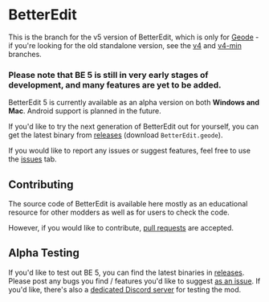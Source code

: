 # BetterEdit

This is the branch for the v5 version of BetterEdit, which is only for [Geode](https://geode-sdk.org) - if you're looking for the old standalone version, see the [v4](https://github.com/HJfod/BetterEdit/tree/v4) and [v4-min](https://github.com/HJfod/BetterEdit/tree/v4-min) branches.

### Please note that BE 5 is still in very early stages of development, and many features are yet to be added.

BetterEdit 5 is currently available as an alpha version on both **Windows and Mac**. Android support is planned in the future.

If you'd like to try the next generation of BetterEdit out for yourself, you can get the latest binary from [releases](https://github.com/HJfod/BetterEdit/releases/tag/v5.0.0-alpha) (download `BetterEdit.geode`).

If you would like to report any issues or suggest features, feel free to use the [issues](https://github.com/HJfod/BetterEdit/issues) tab.

## Contributing

The source code of BetterEdit is available here mostly as an educational resource for other modders as well as for users to check the code.

However, if you would like to contribute, [pull requests](https://github.com/HJfod/BetterEdit/pulls) are accepted.

## Alpha Testing

If you'd like to test out BE 5, you can find the latest binaries in [releases](https://github.com/HJfod/BetterEdit/releases/tag/v5.0.0-alpha). Please post any bugs you find / features you'd like to suggest [as an issue](https://github.com/HJfod/BetterEdit/issues/new). If you'd like, there's also a [dedicated Discord server](https://discord.gg/UGHDfzQtpz) for testing the mod.
